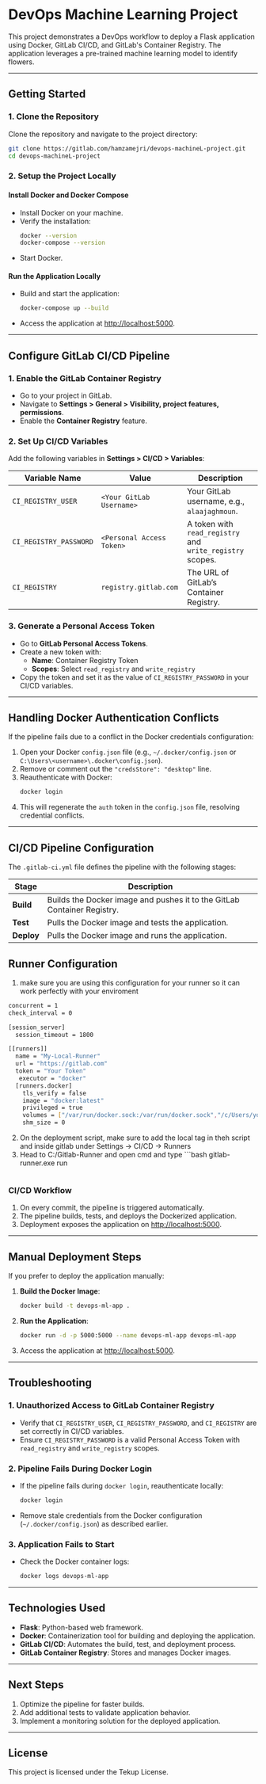 
# **DevOps Machine Learning Project**

This project demonstrates a DevOps workflow to deploy a Flask application using Docker, GitLab CI/CD, and GitLab's Container Registry. The application leverages a pre-trained machine learning model to identify flowers.

-----

## **Getting Started**

### **1. Clone the Repository**
Clone the repository and navigate to the project directory:
```bash
git clone https://gitlab.com/hamzamejri/devops-machineL-project.git
cd devops-machineL-project
```

### **2. Setup the Project Locally**

#### **Install Docker and Docker Compose**
- Install Docker on your machine.
- Verify the installation:
  ```bash
  docker --version
  docker-compose --version
  ```
- Start Docker.

#### **Run the Application Locally**
- Build and start the application:
  ```bash
  docker-compose up --build
  ```
- Access the application at [http://localhost:5000](http://localhost:5000).

---

## **Configure GitLab CI/CD Pipeline**

### **1. Enable the GitLab Container Registry**
- Go to your project in GitLab.
- Navigate to **Settings > General > Visibility, project features, permissions**.
- Enable the **Container Registry** feature.

### **2. Set Up CI/CD Variables**
Add the following variables in **Settings > CI/CD > Variables**:

| Variable Name          | Value                  | Description                                       |
|------------------------|------------------------|---------------------------------------------------|
| `CI_REGISTRY_USER`     | `<Your GitLab Username>` | Your GitLab username, e.g., `alaajaghmoun`.        |
| `CI_REGISTRY_PASSWORD` | `<Personal Access Token>`| A token with `read_registry` and `write_registry` scopes. |
| `CI_REGISTRY`          | `registry.gitlab.com`   | The URL of GitLab’s Container Registry.          |

### **3. Generate a Personal Access Token**
- Go to **GitLab Personal Access Tokens**.
- Create a new token with:
  - **Name**: Container Registry Token
  - **Scopes**: Select `read_registry` and `write_registry`
- Copy the token and set it as the value of `CI_REGISTRY_PASSWORD` in your CI/CD variables.

---

## **Handling Docker Authentication Conflicts**
If the pipeline fails due to a conflict in the Docker credentials configuration:
1. Open your Docker `config.json` file (e.g., `~/.docker/config.json` or `C:\Users\<username>\.docker\config.json`).
2. Remove or comment out the `"credsStore": "desktop"` line.
3. Reauthenticate with Docker:
   ```bash
   docker login
   ```
4. This will regenerate the `auth` token in the `config.json` file, resolving credential conflicts.

---

## **CI/CD Pipeline Configuration**

The `.gitlab-ci.yml` file defines the pipeline with the following stages:

| Stage     | Description                                                   |
|-----------|---------------------------------------------------------------|
| **Build** | Builds the Docker image and pushes it to the GitLab Container Registry. |
| **Test**  | Pulls the Docker image and tests the application.             |
| **Deploy**| Pulls the Docker image and runs the application.              |

## **Runner Configuration**
1. make sure you are using this configuration for your runner so it can work perfectly with your enviroment
```bash
concurrent = 1
check_interval = 0

[session_server]
  session_timeout = 1800

[[runners]]
  name = "My-Local-Runner"
  url = "https://gitlab.com"
  token = "Your Token"
   executor = "docker"
  [runners.docker]
    tls_verify = false
    image = "docker:latest"
    privileged = true
    volumes = ["/var/run/docker.sock:/var/run/docker.sock","/c/Users/your_username/.docker/config.json:/root/.docker/config.json"]
    shm_size = 0
```
2. On the deployment script, make sure to add the local tag in theh script and inside gitlab under Settings -> CI/CD -> Runners
3. Head to C:/Gitlab-Runner and open cmd and type ```bash
   gitlab-runner.exe run
   ```

### **CI/CD Workflow**
1. On every commit, the pipeline is triggered automatically.
2. The pipeline builds, tests, and deploys the Dockerized application.
3. Deployment exposes the application on [http://localhost:5000](http://localhost:5000).

---

## **Manual Deployment Steps**

If you prefer to deploy the application manually:

1. **Build the Docker Image**:
   ```bash
   docker build -t devops-ml-app .
   ```
2. **Run the Application**:
   ```bash
   docker run -d -p 5000:5000 --name devops-ml-app devops-ml-app
   ```
3. Access the application at [http://localhost:5000](http://localhost:5000).

---

## **Troubleshooting**

### **1. Unauthorized Access to GitLab Container Registry**
- Verify that `CI_REGISTRY_USER`, `CI_REGISTRY_PASSWORD`, and `CI_REGISTRY` are set correctly in CI/CD variables.
- Ensure `CI_REGISTRY_PASSWORD` is a valid Personal Access Token with `read_registry` and `write_registry` scopes.

### **2. Pipeline Fails During Docker Login**
- If the pipeline fails during `docker login`, reauthenticate locally:
  ```bash
  docker login
  ```
- Remove stale credentials from the Docker configuration (`~/.docker/config.json`) as described earlier.

### **3. Application Fails to Start**
- Check the Docker container logs:
  ```bash
  docker logs devops-ml-app
  ```
---

## **Technologies Used**

- **Flask**: Python-based web framework.
- **Docker**: Containerization tool for building and deploying the application.
- **GitLab CI/CD**: Automates the build, test, and deployment process.
- **GitLab Container Registry**: Stores and manages Docker images.

---

## **Next Steps**

1. Optimize the pipeline for faster builds.
2. Add additional tests to validate application behavior.
3. Implement a monitoring solution for the deployed application.

---

## **License**

This project is licensed under the Tekup License.
